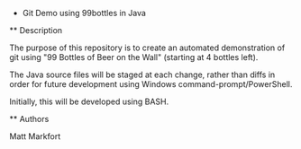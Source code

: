 * Git Demo using 99bottles in Java

** Description

The purpose of this repository is to create an automated demonstration
of git using "99 Bottles of Beer on the Wall" (starting at 4 bottles left).

The Java source files will be staged at each change, rather than diffs
in order for future development using Windows command-prompt/PowerShell.

Initially, this will be developed using BASH.

** Authors

Matt Markfort

